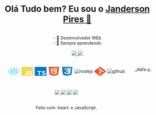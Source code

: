 <h1 align="center">
    Olá Tudo bem? Eu sou o 
    <a href="https://www.linkedin.com/in/janderson-pires/">Janderson Pires 👋</a>
  </h1><br>

<div align="center">
- 🔭 Desenvolvedor WEb <br>
- 🌱 Sempre aprendendo
 </div><br>


<div align="center">
  <a href="https://github.com/janeo20">
    <img height="150em" src="https://github-readme-stats.vercel.app/api?username=janeo20&count_private=true&include_all_commits=true&show_icons=true&theme=dracula&hide_border=false&show_owner=true"/>
    <img height="150em" src="https://github-readme-stats.vercel.app/api/top-langs/?username=janeo20&theme=dracula&hide_border=false&&layout=compact"/>
  </a>
</div><br>



<div align="center" valign="top"><br>
  <img align="center" alt="React" height="30" width="40" src="https://raw.githubusercontent.com/devicons/devicon/master/icons/react/react-original.svg">
  <img align="center" alt="Js" height="30" width="40" src="https://raw.githubusercontent.com/devicons/devicon/master/icons/javascript/javascript-plain.svg">
  <img align="center" alt="Js" height="30" width="40" src="https://raw.githubusercontent.com/devicons/devicon/master/icons/typescript/typescript-plain.svg">
  <img align="center" alt="HTML" height="30" width="40" src="https://raw.githubusercontent.com/devicons/devicon/master/icons/html5/html5-original.svg">
  <img align="center" alt="CSS" height="30" width="40" src="https://raw.githubusercontent.com/devicons/devicon/master/icons/css3/css3-original.svg">
  <img align="center" alt="nodejs" height="30" width="40" src="https://cdn.worldvectorlogo.com/logos/nodejs-icon.svg">
  <img align="center" alt="git" height="30" width="40" src="https://raw.githubusercontent.com/devicons/devicon/master/icons/git/git-original.svg">
  <img align="center" alt="github" height="35" width="35" src="/assets/GitHub.png">
 
   <img align="right" alt="Rafa-pic" height="150" style="border-radius:50px;" src="https://cdn.discordapp.com/attachments/330858025780772874/1063800674439151696/eu2.jpeg">
</div><br>
  
  ##
 
<div align="center"> 
  <a href="https://instagram.com/Jandao0" target="_blank"><img src="https://img.shields.io/badge/-Instagram-%23E4405F?style=for-the-badge&logo=instagram&logoColor=white" target="_blank"></a>
 <a href="https://discord.gg/usFaPHD4" target="_blank"><img src="https://img.shields.io/badge/Discord-7289DA?style=for-the-badge&logo=discord&logoColor=white" target="_blank"></a> 
  <a href = "mailto:janderson-oliveira16@hotmail.com"><img src="https://img.shields.io/badge/-Email-%23333?style=for-the-badge&logo=gmail&logoColor=white" target="_blank"></a>
  <a href="https://www.linkedin.com/in/janderson-pires/" target="_blank"><img src="https://img.shields.io/badge/-LinkedIn-%230077B5?style=for-the-badge&logo=linkedin&logoColor=white" target="_blank"></a> 
</div><br>

<div align="center">
  <p>Feito com :heart: e JavaScript.</p>
</div>

<!-- ![Snake Animation](https://github.com/janeo20/janeo20/blob/output/github-contribution-grid-snake.svg) -->
